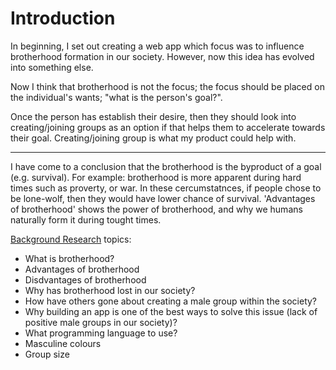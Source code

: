 # Introduction
In beginning, I set out creating a web app which focus was to influence brotherhood formation in our society. However, now this idea has evolved into something else.

Now I think that brotherhood is not the focus; the focus should be placed on the individual's wants; "what is the person's goal?".

Once the person has establish their desire, then they should look into creating/joining groups as an option if that helps them to accelerate towards their goal. Creating/joining group is what my product could help with.

---
I have come to a conclusion that the brotherhood is the byproduct of a goal (e.g. survival). For example: brotherhood is more apparent during hard times such as proverty, or war. In these cercumstatnces, if people chose to be lone-wolf, then they would have lower chance of survival. 'Advantages of brotherhood' shows the power of brotherhood, and why we humans naturally form it during tought times. 


[Background Research](https://cseegit.essex.ac.uk/ce301_2020/ce301_rai_ajaya/-/blob/master/Challenge%20Week/Background%20Research.docx) topics:
- What is brotherhood?
- Advantages of brotherhood
- Disdvantages of brotherhood
- Why has brotherhood lost in our society?
- How have others gone about creating a male group within the society?
- Why building an app is one of the best ways to solve this issue (lack of positive male groups in our society)?
- What programming language to use?
- Masculine colours
- Group size





